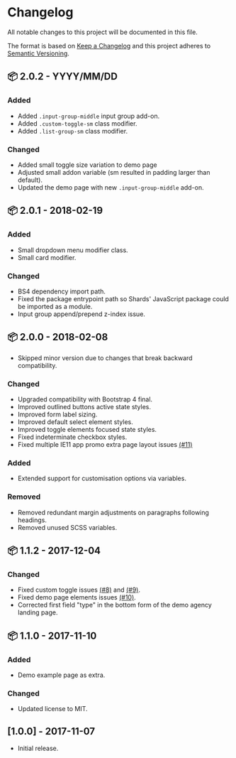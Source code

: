 # Changelog

All notable changes to this project will be documented in this file.

The format is based on [Keep a Changelog](http://keepachangelog.com/en/1.0.0/) and this project adheres to [Semantic Versioning](http://semver.org/spec/v2.0.0.html).

## 📦 2.0.2 - YYYY/MM/DD

### Added
- Added `.input-group-middle` input group add-on.
- Added `.custom-toggle-sm` class modifier.
- Added `.list-group-sm` class modifier.

### Changed
- Added small toggle size variation to demo page
- Adjusted small addon variable (sm resulted in padding larger than default).
- Updated the demo page with new `.input-group-middle` add-on.

## 📦 2.0.1 - 2018-02-19

### Added
- Small dropdown menu modifier class.
- Small card modifier.

### Changed
- BS4 dependency import path.
- Fixed the package entrypoint path so Shards' JavaScript package could be imported as a module.
- Input group append/prepend z-index issue.

## 📦 2.0.0 - 2018-02-08

- Skipped minor version due to changes that break backward compatibility.

### Changed
- Upgraded compatibility with Bootstrap 4 final.
- Improved outlined buttons active state styles.
- Improved form label sizing.
- Improved default select element styles.
- Improved toggle elements focused state styles.
- Fixed indeterminate checkbox styles.
- Fixed multiple IE11 app promo extra page layout issues [(#11)](https://github.com/DesignRevision/shards-ui/issues/11)

### Added
- Extended support for customisation options via variables.

### Removed
- Removed redundant margin adjustments on paragraphs following headings.
- Removed unused SCSS variables.

## 📦 1.1.2 - 2017-12-04

### Changed
- Fixed custom toggle issues [(#8)](https://github.com/DesignRevision/shards-ui/issues/8) and [(#9)](https://github.com/DesignRevision/shards-ui/issues/9).
- Fixed demo page elements issues [(#10)](https://github.com/DesignRevision/shards-ui/issues/10).
- Corrected first field "type" in the bottom form of the demo agency landing page.


## 📦 1.1.0 - 2017-11-10

### Added
- Demo example page as extra.

### Changed
- Updated license to MIT.


## [1.0.0] - 2017-11-07
- Initial release.
